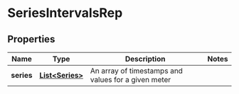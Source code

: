 

# SeriesIntervalsRep


## Properties

| Name | Type | Description | Notes |
|------------ | ------------- | ------------- | -------------|
|**series** | [**List&lt;Series&gt;**](Series.md) | An array of timestamps and values for a given meter |  |



